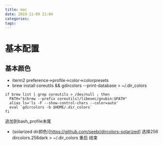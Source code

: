 ```yaml
---
title: mac
date: 2019-11-09 21:04
categories: 
tags: 
---
```


# 基本配置
## 基本颜色
* iterm2 preference->profile->color->colorpresets
* brew install coreutils   && gdircolors --print-database > ~/.dir_colors
```
if brew list | grep coreutils > /dev/null ; then
  PATH="$(brew --prefix coreutils)/libexec/gnubin:$PATH"
  alias ls='ls -F --show-control-chars --color=auto'
  eval `gdircolors -b $HOME/.dir_colors`
fi
```
追加到bash_profile末尾

* (solarized dir颜色)[https://github.com/seebi/dircolors-solarized] 选择256 dircolors.256dark > ~/.dir_colors
重启 结束
